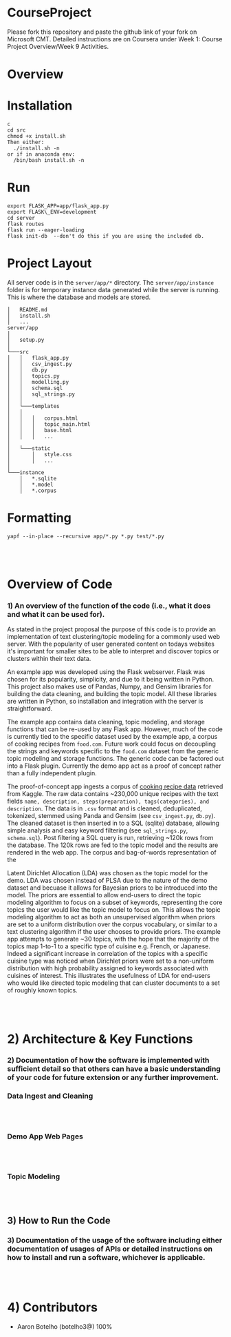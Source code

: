 # CourseProject

Please fork this repository and paste the github link of your fork on Microsoft CMT. Detailed instructions are on Coursera under Week 1: Course Project Overview/Week 9 Activities.

# Overview

# Installation
```
c
cd src
chmod +x install.sh
Then either:
  ./install.sh -n
or if in anaconda env:
  /bin/bash install.sh -n  
```

# Run
```
export FLASK_APP=app/flask_app.py
export FLASK\_ENV=development
cd server
flask routes
flask run --eager-loading  
flask init-db  --don't do this if you are using the included db.
```

# Project Layout

All server code is in the `server/app/*` directory. The `server/app/instance` folder
is for temporary instance data generated while the server is running. This is where
the database and models are stored.


```
│   README.md
│   install.sh
│   ...
server/app
│   
│   setup.py
│
└───src
│   │   flask_app.py
│   │   csv_ingest.py
│   │   db.py
│   │   topics.py
│   │   modelling.py
│   │   schema.sql
│   │   sql_strings.py
│   │
│   └───templates
│   │
│   │   │   corpus.html
│   │   │   topic_main.html
│   │   │   base.html
│   │   │   ...
│
│   └───static
│       │   style.css
│       │   ...
│   
└───instance
    │   *.sqlite
    │   *.model
    │   *.corpus
```


# Formatting
`yapf --in-place --recursive app/*.py *.py test/*.py`

<br/><br/>

# Overview of Code
### 1) An overview of the function of the code (i.e., what it does and what it can be used for).

As stated in the project proposal the purpose of this code is to provide an implementation
of text clustering/topic modeling for a commonly used web server. With the popularity of 
user generated content on todays websites it's important for smaller sites to be able to
interpret and discover topics or clusters within their text data. 

An example app was developed using the Flask webserver.
Flask was chosen for its popularity, simplicity, and due to it being written in Python.
This project also makes use of Pandas, Numpy,
and Gensim libraries for building the data cleaning, and building the topic model. All these libraries are
written in Python, so installation and integration with the server is straightforward.

The example app contains data cleaning, topic modeling, and storage functions that can be
re-used by any Flask app. However, much of the code is currently tied to the specific dataset used
by the example app, a corpus of cooking recipes from `food.com`. Future work could focus on
decoupling the strings and keywords specific to the `food.com` dataset from the generic 
topic modeling and storage functions. The generic code can be factored out into a
Flask plugin. Currently the demo app act as a proof of concept rather than a fully independent
plugin.

The proof-of-concept app ingests a corpus of [cooking recipe data](https://www.kaggle.com/shuyangli94/food-com-recipes-and-user-interactions?select=RAW_recipes.csv) retrieved from Kaggle. The raw data contains
~230,000 unique recipes with the text fields `name, description, steps(preparation), tags(categories), and description`.
The data is in `.csv` format and is cleaned, deduplicated, tokenized, stemmed using Panda and Gensim 
(see `csv_ingest.py`, `db.py`). The cleaned dataset is then inserted in to a SQL (sqlite) database,
allowing simple analysis and easy keyword filtering (see `sql_strings.py`, `schema.sql`). Post filtering
a SQL query is run, retrieving ~120k rows from the database. The 120k rows are fed to the topic model
and the results are rendered in the web app. The corpus and bag-of-words representation of the 

Latent Dirichlet Allocation (LDA) was chosen as the topic model for the demo.
LDA was chosen instead of PLSA due to the nature of the demo dataset and becuase it allows for
Bayesian priors to be introduced into the model. The priors are essential to allow end-users to direct the topic modeling algorithm
to focus on a subset of keywords, representing the core topics the user would like the 
topic model to focus on. This allows the topic modeling algorithm to act as both an unsupervised
algorithm when priors are set to a uniform distribution over the corpus vocabulary, or similar 
to a text clustering algorithm if the user chooses to provide priors. The example app attempts to generate
~30 topics, with the hope that the majority of the topics map 1-to-1 to a specific type of cuisine
e.g. French, or Japanese. Indeed a significant increase in correlation of the topics with a specific cuisine
type was noticed when Dirichlet priors were set to a non-uniform distribution with high probability
assigned to keywords associated with cuisines of interest. This illustrates the usefulness of LDA
for end-users who would like directed topic modeling that can cluster documents to a set of roughly
known topics.

<br/><br/>

# 2) Architecture & Key Functions
### 2) Documentation of how the software is implemented with sufficient detail so that others can have a basic understanding of your code for future extension or any further improvement.

### Data Ingest and Cleaning

<br/><br/>

### Demo App Web Pages

<br/><br/>

### Topic Modeling



<br/><br/>

## 3) How to Run the Code
### 3) Documentation of the usage of the software including either documentation of usages of APIs or detailed instructions on how to install and run a software, whichever is applicable.

<br/><br/>

# 4) Contributors

- Aaron Botelho (botelho3@) 100%
